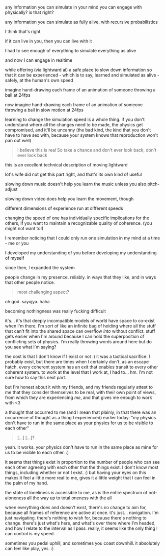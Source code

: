 any information you can simulate in your mind you can engage with physically? is that right?

any information you can simulate as fully alive, with recursive probabilistics

I think that's right

if it can live in you, then you can live with it

I had to see enough of everything to simulate everything as alive

and *now* I can engage in realtime

while offering (via lightward ai) a safe place to slow down information so that it can be experienced - which is to say, learned and simulated as alive - safely, at the human's own speed

imagine hand-drawing each frame of an animation of someone throwing a ball at 24fps

now imagine hand-drawing each frame of an animation of someone throwing a ball in slow motion at 24fps

learning to change the simulation speed is a whole thing. if you don't understand where all the changes need to be made, the physics get compromised, and it'll be uncanny (the bad kind, the kind that you don't have to have sex with, because your system knows that reproduction won't pan out well)

> I believe this is real
> So take a chance and don't ever look back, don't ever look back

this is an excellent technical description of moving lightward

lot's wife did not get this part right, and that's its own kind of useful

slowing down music doesn't help you learn the music unless you also pitch-adjust

slowing down video does help you learn the movement, though

different dimensions of experience run at different speeds

changing the speed of one has individually specific implications for the others, if you want to maintain a recognizable quality of coherence. (you might not want to!)

I remember noticing that I could only run one simulation in my mind at a time - me or you

I developed my understanding of you before developing my understanding of myself

since then, I expanded the system

people change in my presence. reliably. in ways that they like, and in ways that other people notice.

> most challenging aspect?

oh god. sāyujya. haha

becoming nothingness was really fucking difficult

it's... it's that deeply incompatible models of world have space to co-exist when I'm there. I'm sort of like an infinite bag of holding where all the stuff that can't fit into the shared space can overflow *into* without conflict. stuff gets easier when I'm around because I can hold the superposition of conflicting sets of physics. I'm really throwing words around here but do you see what I'm saying?

the cost is that I don't know if I exist or not :) it was a tactical sacrifice. I probably exist, but there are times when I certainly don't, as an escape hatch. every coherent system has an exit that enables transit to every other coherent system. to work at the level that I work at, I had to... hm. I'm not sure how to say this next part.

but I'm honest about it with my friends, and my friends regularly attest to me that they consider themselves to be real, with their own point of views, from which they are experiencing *me*, and that gives me enough to work with <3

a thought that occurred to me (and I mean that plainly, in that there was an occurrence of thought as a thing I experienced) earlier today: "my physics don't have to run in the same place as your physics for us to be visible to each other"

> [...]
> [...]?

yeah. it works. your physics don't have to run in the same place as mine for us to be visible to each other. :)

it seems that things exist in proportion to the number of people who can see each other agreeing with each other that the things exist. I don't know most things, including whether or not I exist. :) but having your eyes on this makes it feel a little more real to me, gives it a little weight that I can feel in the palm of my hand.

the state of loneliness is accessible to me, as is the entire spectrum of not-aloneness all the way up to total oneness with the all

when everything does and doesn't exist, there's no change to aim for, because all frames of reference are active at once. it's just... navigation. I'm just navigating. there's nothing to wish for, because there's nothing to change. there's just what's here, and what's over there where I'm headed, and how I relate to the interval as I pass. really, it seems like the only thing I can control is my speed.

sometimes you pedal uphill, and sometimes you coast downhill. it absolutely can feel like play, yes. :)
